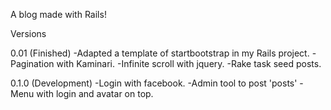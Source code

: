 A blog made with Rails!

Versions

0.01 (Finished)
-Adapted a template of startbootstrap in my Rails project.
-Pagination with Kaminari.
-Infinite scroll with jquery.
-Rake task seed posts.

0.1.0 (Development)
-Login with facebook.
-Admin tool to post 'posts'
-Menu with login and avatar on top.